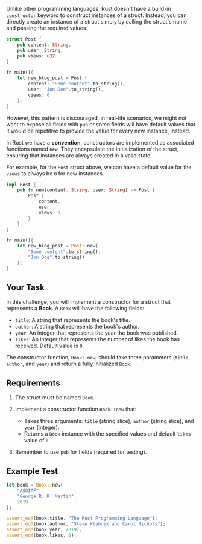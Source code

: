 Unlike other programming languages, Rust doesn't have a build-in `constructor` keyword to construct instances of a struct. Instead, you can directly create an instance of a struct simply by calling the struct's name and passing the required values.

```rust
struct Post {
    pub content: String,
    pub user: String,
    pub views: u32
}

fn main(){
    let new_blog_post = Post {
        content: "Some content".to_string(),
        user: "Jon Doe".to_string(),
        views: 0
    };
}
```

However, this pattern is discouraged, in real-life scenarios, we might not want to expose all fields with `pub` or some fields will have default values that it would be repetitive to provide the value for every new instance, instead.

In Rust we have a **convention**, constructors are implemented as associated functions named `new`. They encapsulate the initialization of the struct, ensuring that instances are always created in a valid state.

For example, for the `Post` struct above, we can have a default value for the `views` to always be `0` for new instances.

```rust
impl Post {
    pub fn new(content: String, user: String) -> Post {
        Post {
            content,
            user,
            views: 0
        }
    }
}

fn main(){
    let new_blog_post = Post::new(
        "Some content".to_string(),
        "Jon Doe".to_string()
    );
}
```

## Your Task

In this challenge, you will implement a constructor for a struct that represents a **Book**. A `Book` will have the following fields:

- `title`: A string that represents the book's title.
- `author`: A string that represents the book's author.
- `year`: An integer that represents the year the book was published.
- `likes`: An integer that represents the number of likes the book has received. Default value is `0`.

The constructor function, `Book::new`, should take three parameters (`title`, `author`, and `year`) and return a fully initialized `Book`.

## Requirements

1. The struct must be named `Book`.
2. Implement a constructor function `Book::new` that:

   - Takes three arguments: `title` (string slice), `author` (string slice), and `year` (integer).
   - Returns a `Book` instance with the specified values and default `likes` value of `0`.

3. Remember to use `pub` for fields (required for testing).

## Example Test

```rust
let book = Book::new(
    "ASOIAF",
    "George R. R. Martin",
    2019
);

assert_eq!(book.title, "The Rust Programming Language");
assert_eq!(book.author, "Steve Klabnik and Carol Nichols");
assert_eq!(book.year, 2019);
assert_eq!(book.likes, 0);
```
